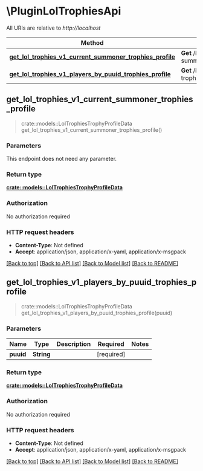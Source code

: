 # \PluginLolTrophiesApi

All URIs are relative to *http://localhost*

Method | HTTP request | Description
------------- | ------------- | -------------
[**get_lol_trophies_v1_current_summoner_trophies_profile**](PluginLolTrophiesApi.md#get_lol_trophies_v1_current_summoner_trophies_profile) | **Get** /lol-trophies/v1/current-summoner/trophies/profile | 
[**get_lol_trophies_v1_players_by_puuid_trophies_profile**](PluginLolTrophiesApi.md#get_lol_trophies_v1_players_by_puuid_trophies_profile) | **Get** /lol-trophies/v1/players/{puuid}/trophies/profile | 



## get_lol_trophies_v1_current_summoner_trophies_profile

> crate::models::LolTrophiesTrophyProfileData get_lol_trophies_v1_current_summoner_trophies_profile()


### Parameters

This endpoint does not need any parameter.

### Return type

[**crate::models::LolTrophiesTrophyProfileData**](LolTrophiesTrophyProfileData.md)

### Authorization

No authorization required

### HTTP request headers

- **Content-Type**: Not defined
- **Accept**: application/json, application/x-yaml, application/x-msgpack

[[Back to top]](#) [[Back to API list]](../README.md#documentation-for-api-endpoints) [[Back to Model list]](../README.md#documentation-for-models) [[Back to README]](../README.md)


## get_lol_trophies_v1_players_by_puuid_trophies_profile

> crate::models::LolTrophiesTrophyProfileData get_lol_trophies_v1_players_by_puuid_trophies_profile(puuid)


### Parameters


Name | Type | Description  | Required | Notes
------------- | ------------- | ------------- | ------------- | -------------
**puuid** | **String** |  | [required] |

### Return type

[**crate::models::LolTrophiesTrophyProfileData**](LolTrophiesTrophyProfileData.md)

### Authorization

No authorization required

### HTTP request headers

- **Content-Type**: Not defined
- **Accept**: application/json, application/x-yaml, application/x-msgpack

[[Back to top]](#) [[Back to API list]](../README.md#documentation-for-api-endpoints) [[Back to Model list]](../README.md#documentation-for-models) [[Back to README]](../README.md)

